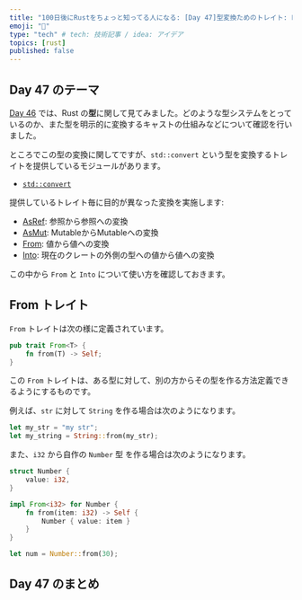 ```yaml
---
title: "100日後にRustをちょっと知ってる人になる: [Day 47]型変換ためのトレイト: From / Into"
emoji: "🦀"
type: "tech" # tech: 技術記事 / idea: アイデア
topics: [rust]
published: false
---
```

## Day 47 のテーマ

[Day 46](https://zenn.dev/shinyay/articles/hello-rust-day046) では、Rust の**型**に関して見てみました。どのような型システムをとっているのか、また型を明示的に変換するキャストの仕組みなどについて確認を行いました。

ところでこの型の変換に関してですが、`std::convert` という型を変換するトレイトを提供しているモジュールがあります。

- [`std::convert`](https://doc.rust-lang.org/std/convert/index.html)

提供しているトレイト毎に目的が異なった変換を実施します:

- [AsRef](https://doc.rust-lang.org/std/convert/trait.AsRef.html): 参照から参照への変換
- [AsMut](https://doc.rust-lang.org/std/convert/trait.AsMut.html): MutableからMutableへの変換
- [From](https://doc.rust-lang.org/std/convert/trait.From.html): 値から値への変換
- [Into](https://doc.rust-lang.org/std/convert/trait.Into.html): 現在のクレートの外側の型への値から値への変換

この中から `From` と `Into` について使い方を確認しておきます。

## From トレイト

`From` トレイトは次の様に定義されています。

```rust
pub trait From<T> {
    fn from(T) -> Self;
}
```

この `From` トレイトは、ある型に対して、別の方からその型を作る方法定義できるようにするものです。

例えば、`str` に対して `String` を作る場合は次のようになります。

```rust
let my_str = "my str";
let my_string = String::from(my_str);
```

また、`i32` から自作の `Number` 型 を作る場合は次のようになります。

```rust
struct Number {
    value: i32,
}

impl From<i32> for Number {
    fn from(item: i32) -> Self {
        Number { value: item }
    }
}
```

```rust
let num = Number::from(30);
```

## Day 47 のまとめ
